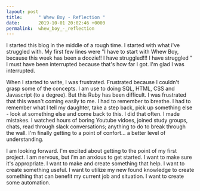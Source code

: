 ```yaml
---
layout: post
title:      " Whew Boy - Reflection "
date:       2019-10-01 20:02:46 +0000
permalink:  whew_boy_-_reflection
---
```



I started this blog in the middle of a rough time. I started with what i've struggled with. My first few lines were "I have to start with Whew Boy, because this week has been a doozie!! I have struggled!!! I have struggled " I must have been interrupted because that's how far I got.  I'm glad I was interrupted. 

When I started to write, I was frustrated. Frustrated because I couldn't grasp some of the concepts.  I am use to doing SQL, HTML, CSS and Javascript (to a degree). But this Ruby has been difficult.  I was frustrated that this wasn't coming easily to me. I had to remember to breathe. I had to remember what I tell my daughter, take a step back, pick up something else - look at something else and come back to this. I did that often. I made mistakes. I watched hours of boring Youtube vidoes, joined study groups, chats, read through slack conversations; anything to do to break through the wall. I'm finally getting to a point of confort... a better level of understanding.  

I am looking forward. I'm excited about getting to the point of my first project. I am nervous, but i'm an anxious to get started. I want to make sure it's appropriate. I want to make and create something that help. I want to create something useful. I want to utilize my new found knowledge to create something that can benefit my current job and situation. I want to create some automation. 
